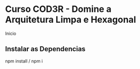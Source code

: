 # Curso COD3R - Domine a Arquitetura Limpa e Hexagonal

Inicio
## Instalar as Dependencias
  npm install / npm i
